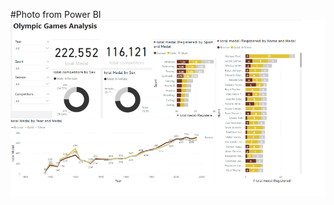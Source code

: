 #Photo from Power BI
![alt text](https://github.com/forgivefarouk/DataAnalystProjectFromScratch_PBI_SQL/blob/main/Olympic_Games_Analysis/olympic_img.png)
